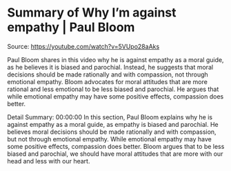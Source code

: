 # Summary of Why I’m against empathy | Paul Bloom

Source: https://youtube.com/watch?v=5VUpo28aAks

Paul Bloom shares in this video why he is against empathy as a moral guide, as he believes it is biased and parochial. Instead, he suggests that moral decisions should be made rationally and with compassion, not through emotional empathy. Bloom advocates for moral attitudes that are more rational and less emotional to be less biased and parochial. He argues that while emotional empathy may have some positive effects, compassion does better.

Detail Summary: 
00:00:00
In this section, Paul Bloom explains why he is against empathy as a moral guide, as empathy is biased and parochial. He believes moral decisions should be made rationally and with compassion, but not through emotional empathy. While emotional empathy may have some positive effects, compassion does better. Bloom argues that to be less biased and parochial, we should have moral attitudes that are more with our head and less with our heart.

